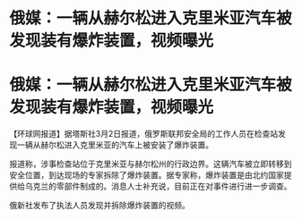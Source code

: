 # 俄媒：一辆从赫尔松进入克里米亚汽车被发现装有爆炸装置，视频曝光

# 俄媒：一辆从赫尔松进入克里米亚汽车被发现装有爆炸装置，视频曝光

【环球网报道】据塔斯社3月2日报道，俄罗斯联邦安全局的工作人员在检查站发现一辆从赫尔松进入克里米亚的汽车上被安装了爆炸装置。

报道称，涉事检查站位于克里米亚与赫尔松州的行政边界。这辆汽车被立即转移到安全位置，到达现场的专家拆除了爆炸装置。据专家称，爆炸装置是由北约国家提供给乌克兰的零部件制成的。消息人士补充说，目前正在对事件进行进一步调查。

俄新社发布了执法人员发现并拆除爆炸装置的视频。

